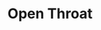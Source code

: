 ---
draft: false
slug: open-throat-6c7b6bef
title: Open Throat
type: books
params:
  authors:
    - Henry Hoke
  book_title: Open Throat
  book_description: 'A lonely, lovable, queer mountain lion narrates this star-making fever dream of a novel.A queer and dangerously hungry mountain lion lives in the drought-devastated land under the Hollywood sign. Lonely and fascinated by humanity’s foibles, the lion spends their days protecting the welfare of a nearby homeless encampment, observing obnoxious hikers complain about their trauma, and, in quiet moments, grappling with the complexities of their gender identity, memories of a vicious father, and the indignities of sentience. “I have so much language in my brain,” our lion says, “and nowhere to put it.”When a man-made fire engulfs the encampment, the lion is forced from the hills down into the city the hikers call “ellay.” As the lion confronts a carousel of temptations and threats, they take us on a tour that spans the cruel inequalities of Los Angeles and the toll of climate grief, while scrambling to avoid earthquakes, floods, and the noise of their own conflicted psyche. But even when salvation finally seems within reach, they are forced to face down the ultimate question: Do they want to eat a person, or become one?In elegiac prose woven with humor, imagination, sensuality, and tragedy, Henry Hoke’sOpen Throatis a marvel of storytelling, a universal journey through a wondrous and menacing world told by a lovable mountain lion. Both feral and vulnerable, profound and playful,Open Throatis a star-making novel that brings mythmaking to real life.'
  cover: https://images-na.ssl-images-amazon.com/images/S/compressed.photo.goodreads.com/books/1667852289i/62039259.jpg
  isbn: '9780374609870'
  languages:
    - English
  goodreads_link: https://www.goodreads.com/book/show/62039259-open-throat
  page_count: '176'
  publication_year: '2023'
  russian_audioversion: false
  russian_translation_status: unknown
  short_book_description: A lonely, lovable, queer mountain lion narrates this star-making fever dream of a novel.A queer and dangerously hungry mountain lion lives in the drought-devastated land under the Hollywood sign....
  tags:
    - LGBTQIA+
    - animals
    - contemporary
    - fantasy
    - literary
    - queer
---